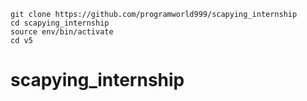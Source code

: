```
git clone https://github.com/programworld999/scapying_internship
cd scapying_internship
source env/bin/activate
cd v5
```

# scapying_internship
